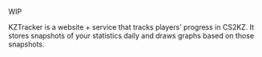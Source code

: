 WIP

KZTracker is a website + service that tracks players' progress in CS2KZ. It stores snapshots of your statistics daily and draws graphs based on those snapshots. 


